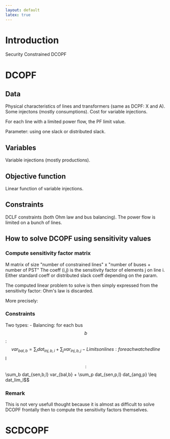 ```yaml
---
layout: default
latex: true
---
```


# Introduction
Security Constrained DCOPF

# DCOPF

## Data
Physical characteristics of lines and transformers (same as DCPF: X and A).
Some injectons (mostly consumptions).
Cost for variable injections.

For each line with a limited power flow, the PF limit value.

Parameter: using one slack or distributed slack.

## Variables
Variable injections (mostly productions).

## Objective function
Linear function of variable injections.

## Constraints
DCLF constraints (both Ohm law and bus balancing).
The power flow is limited on a bunch of lines.


## How to solve DCOPF using sensitivity values

### Compute sensitivity factor matrix

M matrix of size "number of constrained lines" x "number of buses + number of PST"
The coeff (i,j) is the sensitivity factor of elements j on line i.
Either standard coeff or distributed slack coeff depending on the param.

The computed linear problem to solve is then simply expressed from the sensitivity factor:
Ohm's law is discarded.

More precisely:

### Constraints
Two types:
	- Balancing: for each bus $$b$$: $$var_{bal,b} = \sum_i dat_{inj,b,i} + \sum_j var_{inj,b,j}
	- Limits on lines: for each watched line $$l$$: $$\sum_b dat_{sen,b,l} var_{bal,b} + \sum_p dat_{sen,p,l} dat_{ang,p} \leq dat_lim_l$$

### Remark
This is not very usefull thought because it is almost as difficult to solve DCOPF frontally
then to compute the sensitivity factors themselves.


# SCDCOPF

